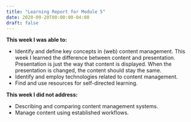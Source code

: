 ```yaml
---
title: "Learning Report for Module 5"
date: 2020-09-20T00:00:00-04:00
draft: false
---
```


**This week I was able to:**
+ Identify and define key concepts in (web) content management. This week I learned the difference between content and presentation. Presentation is just the way that content is displayed. When the presentation is changed, the content should stay the same. 
+ Identify and employ technologies related to content management.
+ Find and use resources for self-directed learning.

**This week I did not address:**
+ Describing and comparing content management systems.
+ Manage content using established workflows.
